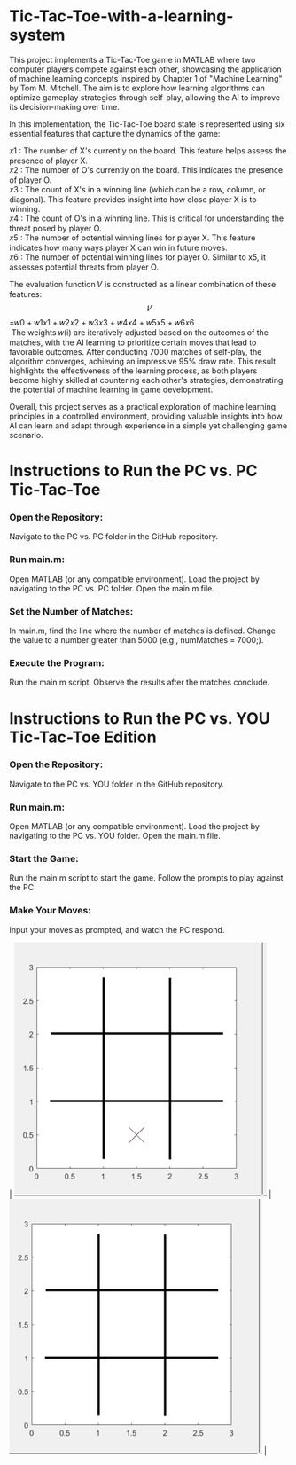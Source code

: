 # Tic-Tac-Toe-with-a-learning-system

This project implements a Tic-Tac-Toe game in MATLAB where two computer players compete against each other, showcasing the application of machine learning concepts inspired by Chapter 1 of "Machine Learning" by Tom M. Mitchell. The aim is to explore how learning algorithms can optimize gameplay strategies through self-play, allowing the AI to improve its decision-making over time.

In this implementation, the Tic-Tac-Toe board state is represented using six essential features that capture the dynamics of the game:

𝑥1 : The number of X's currently on the board. This feature helps assess the presence of player X. <br/>
𝑥2 : The number of O's currently on the board. This indicates the presence of player O.<br/>
𝑥3 : The count of X's in a winning line (which can be a row, column, or diagonal). This feature provides insight into how close player X is to winning.<br/>
𝑥4 : The count of O's in a winning line. This is critical for understanding the threat posed by player O.<br/>
𝑥5 : The number of potential winning lines for player X. This feature indicates how many ways player X can win in future moves.<br/>
𝑥6 : The number of potential winning lines for player O. Similar to x5, it assesses potential threats from player O.<br/>

The evaluation function 𝑉 is constructed as a linear combination of these features:<br/>
$$\hat{𝑉}$$=𝑤0 + 𝑤1𝑥1 + 𝑤2𝑥2 + 𝑤3𝑥3 + 𝑤4𝑥4 + 𝑤5𝑥5 + 𝑤6𝑥6<br/>
​
The weights 𝑤(i​) are iteratively adjusted based on the outcomes of the matches, with the AI learning to prioritize certain moves that lead to favorable outcomes.
After conducting 7000 matches of self-play, the algorithm converges, achieving an impressive 95% draw rate. This result highlights the effectiveness of the learning process, as both players become highly skilled at countering each other's strategies, demonstrating the potential of machine learning in game development.

Overall, this project serves as a practical exploration of machine learning principles in a controlled environment, providing valuable insights into how AI can learn and adapt through experience in a simple yet challenging game scenario.

# Instructions to Run the PC vs. PC Tic-Tac-Toe 
### Open the Repository:
Navigate to the PC vs. PC folder in the GitHub repository.
### Run main.m:
Open MATLAB (or any compatible environment).
Load the project by navigating to the PC vs. PC folder.
Open the main.m file.
### Set the Number of Matches:
In main.m, find the line where the number of matches is defined.
Change the value to a number greater than 5000 (e.g., numMatches = 7000;).
### Execute the Program:
Run the main.m script.
Observe the results after the matches conclude.

# Instructions to Run the PC vs. YOU Tic-Tac-Toe Edition
### Open the Repository:
Navigate to the PC vs. YOU folder in the GitHub repository.
### Run main.m:
Open MATLAB (or any compatible environment).
Load the project by navigating to the PC vs. YOU folder.
Open the main.m file.
### Start the Game:
Run the main.m script to start the game.
Follow the prompts to play against the PC.
### Make Your Moves:
Input your moves as prompted, and watch the PC respond.

| ![Animation 1](A1.gif) | ![Animation 2](A2.gif) |
